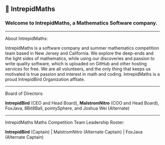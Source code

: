 ## 🏅 IntrepidMaths

### Welcome to IntrepidMaths, a Mathematics Software company.

-----------------------

About IntrepidMaths:

IntrepidMaths is a software company and summer mathematics competition team based in New Jersey and California. We explore the deep-ends and the light sides of mathematics, while using our discoveries and passion to write quality software, which is uploaded on GitHub and other hosting services for free. We are all volunteers, and the only thing that keeps us motivated is true passion and interest in math and coding. IntrepidMaths is a proud IntrepidBird Organization affliate.

-----------------------

Board of Directors:

**IntrepidBird** (CEO and Head Board), **MalstromNitro** (COO and Head Board), FoxJava, 8Bit8Ball, pointySphere, and Joshua Wei (Alternate)

-----------------------

IntrepidMaths Maths Competition Team Leadership Roster:

**IntrepidBird** (Captain) | MalstromNitro (Alternate Captain) | FoxJava (Alternate Captain)




<!--

**Here are some ideas to get you started:**

🙋‍♀️ A short introduction - what is your organization all about?
🌈 Contribution guidelines - how can the community get involved?
👩‍💻 Useful resources - where can the community find your docs? Is there anything else the community should know?
🍿 Fun facts - what does your team eat for breakfast?
🧙 Remember, you can do mighty things with the power of [Markdown](https://docs.github.com/github/writing-on-github/getting-started-with-writing-and-formatting-on-github/basic-writing-and-formatting-syntax)
-->
